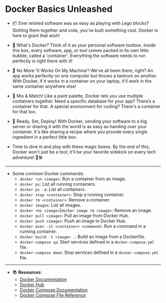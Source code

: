 # Docker Basics Unleashed

- 📦 Ever wished software was as easy as playing with Lego blocks? Slotting them together and voila, you've built something cool. Docker is here to grant that wish!

- 🐳 What's Docker? Think of it as your personal software toolbox. Inside this box, every software, app, or tool comes packed in its own little bubble, called a 'container'. Everything the software needs to run perfectly is right there with it!

- 🔄 No More 'It Works On My Machine'! We've all been there, right? An app works perfectly on one computer but throws a tantrum on another. With Docker, if it works in a container on your laptop, it'll work in the same container anywhere else!

- 🎨 Mix & Match! Like a paint palette, Docker lets you use multiple containers together. Need a specific database for your app? There’s a container for that. A special environment for coding? There's a container for that too.

- 🚀 Ready, Set, Deploy! With Docker, sending your software to a big server or sharing it with the world is as easy as handing over your container. It's like sharing a recipe where you provide every single ingredient in a perfect little box.

- Time to dive in and play with these magic boxes. By the end of this, Docker won't just be a tool; it'll be your favorite sidekick on every tech adventure! 🌟🛠

---

- Some common Docker commands:
  - `docker run <image>`: Run a container from an image.
  - `docker ps`: List all running containers.
  - `docker ps -a`: List all containers.
  - `docker stop <container>`: Stop a running container.
  - `docker rm <container>`: Remove a container.
  - `docker images`: List all images.
  - `docker rmi <image>`|`docker image rm <image>`: Remove an image.
  - `docker pull <image>`: Pull an image from Docker Hub.
  - `docker push <image>`: Push an image to Docker Hub.
  - `docker exec -it <container> <command>`: Run a command in a running container.
  - `docker build -t <image> .`: Build an image from a Dockerfile.
  - `docker-compose up`: Start services defined in a `docker-compose.yml` file.
  - `docker-compose down`: Stop services defined in a `docker-compose.yml` file.

---

- 📚 **Resources**:
  - [Docker Documentation](https://docs.docker.com/)
  - [Docker Hub](https://hub.docker.com/)
  - [Docker Compose Documentation](https://docs.docker.com/compose/)
  - [Docker Compose File Reference](https://docs.docker.com/compose/compose-file/)